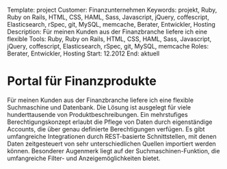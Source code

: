 Template: project
Customer: Finanzunternehmen
Keywords: projekt, Ruby, Ruby on Rails, HTML, CSS, HAML, Sass, Javascript, jQuery, coffescript, Elasticsearch, rSpec, git, MySQL, memcache, Berater, Entwickler, Hosting
Description: Für meinen Kunden aus der Finanzbranche liefere ich eine flexible
Tools: Ruby, Ruby on Rails, HTML, CSS, HAML, Sass, Javascript, jQuery, coffescript, Elasticsearch, rSpec, git, MySQL, memcache
Roles: Berater, Entwickler, Hosting
Start: 12.2012
End: aktuell

# Portal für Finanzprodukte

Für meinen Kunden aus der Finanzbranche liefere ich eine flexible Suchmaschine und Datenbank. Die Lösung ist ausgelegt für viele hunderttausende von Produktbeschreibungen. Ein mehrstufiges Berechtigungskonzept erlaubt die Pflege von Daten durch eigenständige Accounts, die über genau definierte Berechtigungen verfügen. Es gibt umfangreiche Integrationen durch REST-basierte Schnittstellen, mit denen Daten zeitgesteuert von sehr unterschiedlichen Quellen importiert werden können. Besonderer Augenmerk liegt auf der Suchmaschinen-Funktion, die umfangreiche Filter- und Anzeigemöglichkeiten bietet.



